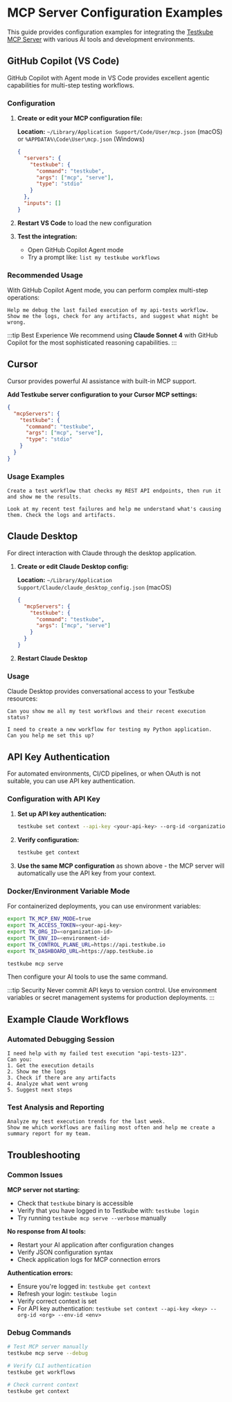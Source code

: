 # MCP Server Configuration Examples

This guide provides configuration examples for integrating the [Testkube MCP Server](/articles/mcp-overview) with various
AI tools and development environments.

## GitHub Copilot (VS Code)

GitHub Copilot with Agent mode in VS Code provides excellent agentic capabilities for multi-step testing workflows.

### Configuration

1. **Create or edit your MCP configuration file:**

   **Location:** `~/Library/Application Support/Code/User/mcp.json` (macOS) or `%APPDATA%\Code\User\mcp.json` (Windows)

   ```json
   {
     "servers": {
       "testkube": {
         "command": "testkube",
         "args": ["mcp", "serve"],
         "type": "stdio"
       }
     },
     "inputs": []
   }
   ```

2. **Restart VS Code** to load the new configuration

3. **Test the integration:**
   - Open GitHub Copilot Agent mode
   - Try a prompt like: `list my testkube workflows`

### Recommended Usage

With GitHub Copilot Agent mode, you can perform complex multi-step operations:

```text
Help me debug the last failed execution of my api-tests workflow.
Show me the logs, check for any artifacts, and suggest what might be wrong.
```

:::tip Best Experience
We recommend using **Claude Sonnet 4** with GitHub Copilot for the most sophisticated reasoning capabilities.
:::

## Cursor

Cursor provides powerful AI assistance with built-in MCP support.

**Add Testkube server configuration to your Cursor MCP settings:**

```json
{
  "mcpServers": {
    "testkube": {
      "command": "testkube",
      "args": ["mcp", "serve"],
      "type": "stdio"
    }
  }
}
```

### Usage Examples

```text
Create a test workflow that checks my REST API endpoints, then run it and show me the results.
```

```text
Look at my recent test failures and help me understand what's causing them. Check the logs and artifacts.
```

## Claude Desktop

For direct interaction with Claude through the desktop application.

1. **Create or edit Claude Desktop config:**

   **Location:** `~/Library/Application Support/Claude/claude_desktop_config.json` (macOS)

   ```json
   {
     "mcpServers": {
       "testkube": {
         "command": "testkube",
         "args": ["mcp", "serve"]
       }
     }
   }
   ```

2. **Restart Claude Desktop**

### Usage

Claude Desktop provides conversational access to your Testkube resources:

```text
Can you show me all my test workflows and their recent execution status?

I need to create a new workflow for testing my Python application.
Can you help me set this up?
```

## API Key Authentication

For automated environments, CI/CD pipelines, or when OAuth is not suitable, you can use API key authentication.

### Configuration with API Key

1. **Set up API key authentication:**

   ```bash
   testkube set context --api-key <your-api-key> --org-id <organization-id> --env-id <environment-id>
   ```

2. **Verify configuration:**

   ```bash
   testkube get context
   ```

3. **Use the same MCP configuration** as shown above - the MCP server will automatically use the API key from your context.

### Docker/Environment Variable Mode

For containerized deployments, you can use environment variables:

```bash
export TK_MCP_ENV_MODE=true
export TK_ACCESS_TOKEN=<your-api-key>
export TK_ORG_ID=<organization-id>
export TK_ENV_ID=<environment-id>
export TK_CONTROL_PLANE_URL=https://api.testkube.io
export TK_DASHBOARD_URL=https://app.testkube.io

testkube mcp serve
```

Then configure your AI tools to use the same command.

:::tip Security
Never commit API keys to version control. Use environment variables or secret management systems for production deployments.
:::

## Example Claude Workflows

### Automated Debugging Session

```text
I need help with my failed test execution "api-tests-123".
Can you:
1. Get the execution details
2. Show me the logs
3. Check if there are any artifacts
4. Analyze what went wrong
5. Suggest next steps
```

### Test Analysis and Reporting

```text
Analyze my test execution trends for the last week.
Show me which workflows are failing most often and help me create a summary report for my team.
```

## Troubleshooting

### Common Issues

**MCP server not starting:**

- Check that `testkube` binary is accessible
- Verify that you have logged in to Testkube with: `testkube login`
- Try running `testkube mcp serve --verbose` manually

**No response from AI tools:**

- Restart your AI application after configuration changes
- Verify JSON configuration syntax
- Check application logs for MCP connection errors

**Authentication errors:**

- Ensure you're logged in: `testkube get context`
- Refresh your login: `testkube login`
- Verify correct context is set
- For API key authentication: `testkube set context --api-key <key> --org-id <org> --env-id <env>`

### Debug Commands

```bash
# Test MCP server manually
testkube mcp serve --debug

# Verify CLI authentication
testkube get workflows

# Check current context
testkube get context
```

